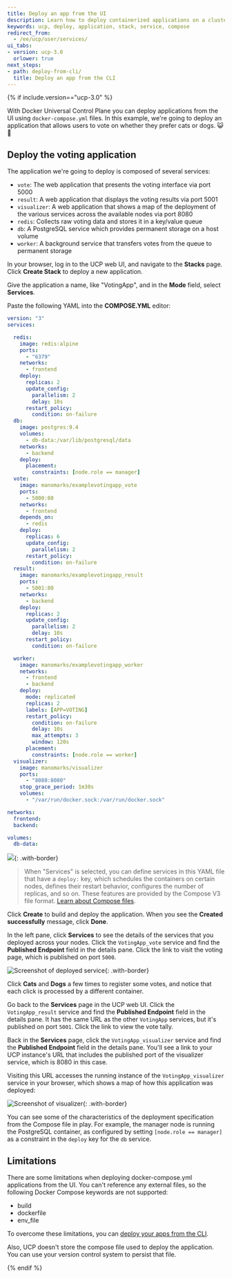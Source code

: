 ```yaml
---
title: Deploy an app from the UI
description: Learn how to deploy containerized applications on a cluster, with Docker Universal Control Plane.
keywords: ucp, deploy, application, stack, service, compose
redirect_from:
  - /ee/ucp/user/services/
ui_tabs:
- version: ucp-3.0
  orlower: true
next_steps:
- path: deploy-from-cli/
  title: Deploy an app from the CLI
---
```

{% if include.version=="ucp-3.0" %}

With Docker Universal Control Plane you can deploy applications from the UI
using `docker-compose.yml` files. In this example, we're going to deploy an
application that allows users to vote on whether they prefer cats or dogs. 😺 🐶

## Deploy the voting application

The application we're going to deploy is composed of several services:

* `vote`: The web application that presents the voting interface via port 5000
* `result`: A web application that displays the voting results via port 5001
* `visualizer`: A web application that shows a map of the deployment of the
  various services across the available nodes via port 8080
* `redis`: Collects raw voting data and stores it in a key/value queue
* `db`: A PostgreSQL service which provides permanent storage on a host volume
* `worker`: A background service that transfers votes from the queue to permanent storage

In your browser, log in to the UCP web UI, and navigate to the
**Stacks** page. Click **Create Stack** to deploy a new application.

Give the application a name, like "VotingApp", and in the **Mode** field,
select **Services**.

Paste the following YAML into the **COMPOSE.YML** editor:

```yaml
version: "3"
services:

  redis:
    image: redis:alpine
    ports:
      - "6379"
    networks:
      - frontend
    deploy:
      replicas: 2
      update_config:
        parallelism: 2
        delay: 10s
      restart_policy:
        condition: on-failure
  db:
    image: postgres:9.4
    volumes:
      - db-data:/var/lib/postgresql/data
    networks:
      - backend
    deploy:
      placement:
        constraints: [node.role == manager]
  vote:
    image: manomarks/examplevotingapp_vote
    ports:
      - 5000:80
    networks:
      - frontend
    depends_on:
      - redis
    deploy:
      replicas: 6
      update_config:
        parallelism: 2
      restart_policy:
        condition: on-failure
  result:
    image: manomarks/examplevotingapp_result
    ports:
      - 5001:80
    networks:
      - backend
    deploy:
      replicas: 2
      update_config:
        parallelism: 2
        delay: 10s
      restart_policy:
        condition: on-failure

  worker:
    image: manomarks/examplevotingapp_worker
    networks:
      - frontend
      - backend
    deploy:
      mode: replicated
      replicas: 2
      labels: [APP=VOTING]
      restart_policy:
        condition: on-failure
        delay: 10s
        max_attempts: 3
        window: 120s
      placement:
        constraints: [node.role == worker]
  visualizer:
    image: manomarks/visualizer
    ports:
      - "8080:8080"
    stop_grace_period: 1m30s
    volumes:
      - "/var/run/docker.sock:/var/run/docker.sock"

networks:
  frontend:
  backend:

volumes:
  db-data:
```

![](../images/deploy-app-ui-1.png){: .with-border}

> When "Services" is selected, you can define services in this YAML file that
have a `deploy:` key, which schedules the containers on certain nodes, defines
their restart behavior, configures the number of replicas, and so on. These
features are provided by the Compose V3 file format.
[Learn about Compose files](/compose/compose-file/).

Click **Create** to build and deploy the application. When you see the
**Created successfully** message, click **Done**.

In the left pane, click **Services** to see the details of the services that
you deployed across your nodes. Click the `VotingApp_vote` service and find
the **Published Endpoint** field in the details pane. Click the link to visit
the voting page, which is published on port `5000`.

![Screenshot of deployed service](../images/deployed_visualizer.png){: .with-border}

Click **Cats** and **Dogs** a few times to register some votes, and notice
that each click is processed by a different container.

Go back to the **Services** page in the UCP web UI. Click the
`VotingApp_result` service and find the **Published Endpoint** field in
the details pane. It has the same URL as the other `VotingApp` services,
but it's published on port `5001`. Click the link to view the vote tally.

Back in the **Services** page, click the
`VotingApp_visualizer` service and find the **Published Endpoint** field in
the details pane. You'll see a link to your UCP instance's URL that includes
the published port of the visualizer service, which is 8080 in this case.

Visiting this URL accesses the running instance of the `VotingApp_visualizer`
service in your browser, which shows a map of how this application was deployed:

![Screenshot of visualizer](../images/deployed_visualizer_detail.png){: .with-border}

You can see some of the characteristics of the deployment specification
from the Compose file in play. For example, the manager node is running the
PostgreSQL container, as configured by setting `[node.role == manager]` as a
constraint in the `deploy` key for the `db` service.

## Limitations

There are some limitations when deploying docker-compose.yml applications from
the UI. You can't reference any external files, so the following Docker
Compose keywords are not supported:

* build
* dockerfile
* env_file

To overcome these limitations, you can
[deploy your apps from the CLI](deploy-from-cli.md).

Also, UCP doesn't store the compose file used to deploy the application. You can
use your version control system to persist that file.

{% endif %}
